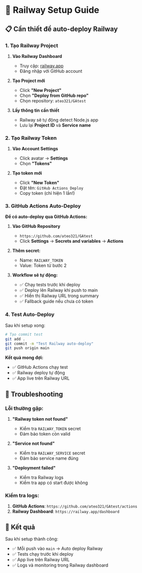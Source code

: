 # 🚂 Railway Setup Guide

## 📋 Cần thiết để auto-deploy Railway

### 1. Tạo Railway Project

1. **Vào Railway Dashboard**
   - Truy cập: [railway.app](https://railway.app)
   - Đăng nhập với GitHub account

2. **Tạo Project mới**
   - Click **"New Project"**
   - Chọn **"Deploy from GitHub repo"**
   - Chọn repository: `ateo321/GAtest`

3. **Lấy thông tin cần thiết**
   - Railway sẽ tự động detect Node.js app
   - Lưu lại **Project ID** và **Service name**

### 2. Tạo Railway Token

1. **Vào Account Settings**
   - Click avatar → **Settings**
   - Chọn **"Tokens"**

2. **Tạo token mới**
   - Click **"New Token"**
   - Đặt tên: `GitHub Actions Deploy`
   - Copy token (chỉ hiện 1 lần!)

### 3. GitHub Actions Auto-Deploy

**Để có auto-deploy qua GitHub Actions:**

1. **Vào GitHub Repository**
   - `https://github.com/ateo321/GAtest`
   - Click **Settings** → **Secrets and variables** → **Actions**

2. **Thêm secret:**
   - Name: `RAILWAY_TOKEN`
   - Value: Token từ bước 2

3. **Workflow sẽ tự động:**
   - ✅ Chạy tests trước khi deploy
   - ✅ Deploy lên Railway khi push to main
   - ✅ Hiển thị Railway URL trong summary
   - ✅ Fallback guide nếu chưa có token

### 4. Test Auto-Deploy

Sau khi setup xong:

```bash
# Tạo commit test
git add .
git commit -m "Test Railway auto-deploy"
git push origin main
```

**Kết quả mong đợi:**
- ✅ GitHub Actions chạy test
- ✅ Railway deploy tự động
- ✅ App live trên Railway URL

## 🔧 Troubleshooting

### Lỗi thường gặp:

1. **"Railway token not found"**
   - Kiểm tra `RAILWAY_TOKEN` secret
   - Đảm bảo token còn valid

2. **"Service not found"**
   - Kiểm tra `RAILWAY_SERVICE` secret
   - Đảm bảo service name đúng

3. **"Deployment failed"**
   - Kiểm tra Railway logs
   - Kiểm tra app có start được không

### Kiểm tra logs:

1. **GitHub Actions**: `https://github.com/ateo321/GAtest/actions`
2. **Railway Dashboard**: `https://railway.app/dashboard`

## 🎯 Kết quả

Sau khi setup thành công:
- ✅ Mỗi push vào `main` → Auto deploy Railway
- ✅ Tests chạy trước khi deploy
- ✅ App live trên Railway URL
- ✅ Logs và monitoring trong Railway dashboard
